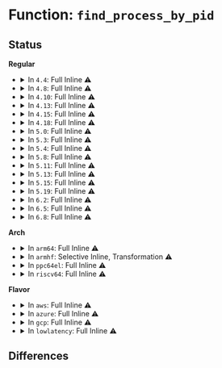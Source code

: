 # Function: <code>find_process_by_pid</code>

## Status
<b>Regular</b>
<ul>
<li>
<details>
<summary>In <code>4.4</code>: Full Inline ⚠️</summary>

**Collision:** Unique Static

**Inline:** Full

**Transformation:** False

**Instances:**

```
In kernel/sched/core.c (ffffffff810aa128)
Location: kernel/sched/core.c:3602
Inline: True
Inline callers:
  - kernel/sched/core.c:do_sched_setscheduler
  - kernel/sched/core.c:SyS_sched_setattr
  - kernel/sched/core.c:SyS_sched_getscheduler
  - kernel/sched/core.c:SyS_sched_getparam
  - kernel/sched/core.c:SyS_sched_getattr
  - kernel/sched/core.c:sched_setaffinity
  - kernel/sched/core.c:sched_getaffinity
  - kernel/sched/core.c:SyS_sched_rr_get_interval
```
</details>
</li>
<li>
<details>
<summary>In <code>4.8</code>: Full Inline ⚠️</summary>

**Collision:** Unique Static

**Inline:** Full

**Transformation:** False

**Instances:**

```
In kernel/sched/core.c (ffffffff810b0cde)
Location: kernel/sched/core.c:3855
Inline: True
Inline callers:
  - kernel/sched/core.c:SyS_sched_rr_get_interval
  - kernel/sched/core.c:sched_getaffinity
  - kernel/sched/core.c:sched_setaffinity
  - kernel/sched/core.c:SyS_sched_getattr
  - kernel/sched/core.c:SyS_sched_getparam
  - kernel/sched/core.c:SyS_sched_getscheduler
  - kernel/sched/core.c:SyS_sched_setattr
  - kernel/sched/core.c:do_sched_setscheduler
```
</details>
</li>
<li>
<details>
<summary>In <code>4.10</code>: Full Inline ⚠️</summary>

**Collision:** Unique Static

**Inline:** Full

**Transformation:** False

**Instances:**

```
In kernel/sched/core.c (ffffffff810b6f3e)
Location: kernel/sched/core.c:3892
Inline: True
Inline callers:
  - kernel/sched/core.c:SyS_sched_rr_get_interval
  - kernel/sched/core.c:sched_getaffinity
  - kernel/sched/core.c:sched_setaffinity
  - kernel/sched/core.c:SyS_sched_getattr
  - kernel/sched/core.c:SyS_sched_getparam
  - kernel/sched/core.c:SyS_sched_getscheduler
  - kernel/sched/core.c:SyS_sched_setattr
  - kernel/sched/core.c:do_sched_setscheduler
```
</details>
</li>
<li>
<details>
<summary>In <code>4.13</code>: Full Inline ⚠️</summary>

**Collision:** Unique Static

**Inline:** Full

**Transformation:** False

**Instances:**

```
In kernel/sched/core.c (ffffffff810b325e)
Location: kernel/sched/core.c:3898
Inline: True
Inline callers:
  - kernel/sched/core.c:SyS_sched_rr_get_interval
  - kernel/sched/core.c:sched_getaffinity
  - kernel/sched/core.c:sched_setaffinity
  - kernel/sched/core.c:SyS_sched_getattr
  - kernel/sched/core.c:SyS_sched_getparam
  - kernel/sched/core.c:SyS_sched_getscheduler
  - kernel/sched/core.c:SyS_sched_setattr
  - kernel/sched/core.c:do_sched_setscheduler
```
</details>
</li>
<li>
<details>
<summary>In <code>4.15</code>: Full Inline ⚠️</summary>

**Collision:** Unique Static

**Inline:** Full

**Transformation:** False

**Instances:**

```
In kernel/sched/core.c (ffffffff810b53a0)
Location: kernel/sched/core.c:3942
Inline: True
Inline callers:
  - kernel/sched/core.c:sched_rr_get_interval
  - kernel/sched/core.c:sched_getaffinity
  - kernel/sched/core.c:sched_setaffinity
  - kernel/sched/core.c:SyS_sched_getattr
  - kernel/sched/core.c:SyS_sched_getparam
  - kernel/sched/core.c:SyS_sched_getscheduler
  - kernel/sched/core.c:SyS_sched_setattr
  - kernel/sched/core.c:do_sched_setscheduler
```
</details>
</li>
<li>
<details>
<summary>In <code>4.18</code>: Full Inline ⚠️</summary>

**Collision:** Unique Static

**Inline:** Full

**Transformation:** False

**Instances:**

```
In kernel/sched/core.c (ffffffff810bcd90)
Location: kernel/sched/core.c:4069
Inline: True
Inline callers:
  - kernel/sched/core.c:sched_rr_get_interval
  - kernel/sched/core.c:sched_getaffinity
  - kernel/sched/core.c:sched_setaffinity
  - kernel/sched/core.c:__ia32_sys_sched_getattr
  - kernel/sched/core.c:__x64_sys_sched_getattr
  - kernel/sched/core.c:__ia32_sys_sched_getparam
  - kernel/sched/core.c:__x64_sys_sched_getparam
  - kernel/sched/core.c:__ia32_sys_sched_getscheduler
  - kernel/sched/core.c:__x64_sys_sched_getscheduler
  - kernel/sched/core.c:__ia32_sys_sched_setattr
  - kernel/sched/core.c:__x64_sys_sched_setattr
  - kernel/sched/core.c:do_sched_setscheduler
```
</details>
</li>
<li>
<details>
<summary>In <code>5.0</code>: Full Inline ⚠️</summary>

**Collision:** Unique Static

**Inline:** Full

**Transformation:** False

**Instances:**

```
In kernel/sched/core.c (ffffffff810c5fb0)
Location: kernel/sched/core.c:4054
Inline: True
Inline callers:
  - kernel/sched/core.c:sched_rr_get_interval
  - kernel/sched/core.c:sched_getaffinity
  - kernel/sched/core.c:sched_setaffinity
  - kernel/sched/core.c:__ia32_sys_sched_getattr
  - kernel/sched/core.c:__x64_sys_sched_getattr
  - kernel/sched/core.c:__ia32_sys_sched_getparam
  - kernel/sched/core.c:__x64_sys_sched_getparam
  - kernel/sched/core.c:__ia32_sys_sched_getscheduler
  - kernel/sched/core.c:__x64_sys_sched_getscheduler
  - kernel/sched/core.c:__ia32_sys_sched_setattr
  - kernel/sched/core.c:__x64_sys_sched_setattr
  - kernel/sched/core.c:do_sched_setscheduler
```
</details>
</li>
<li>
<details>
<summary>In <code>5.3</code>: Full Inline ⚠️</summary>

**Collision:** Unique Static

**Inline:** Full

**Transformation:** False

**Instances:**

```
In kernel/sched/core.c (ffffffff810cbbb0)
Location: kernel/sched/core.c:4473
Inline: True
Inline callers:
  - kernel/sched/core.c:sched_rr_get_interval
  - kernel/sched/core.c:sched_getaffinity
  - kernel/sched/core.c:sched_setaffinity
  - kernel/sched/core.c:__ia32_sys_sched_getattr
  - kernel/sched/core.c:__x64_sys_sched_getattr
  - kernel/sched/core.c:__ia32_sys_sched_getparam
  - kernel/sched/core.c:__x64_sys_sched_getparam
  - kernel/sched/core.c:__ia32_sys_sched_getscheduler
  - kernel/sched/core.c:__x64_sys_sched_getscheduler
  - kernel/sched/core.c:__ia32_sys_sched_setattr
  - kernel/sched/core.c:__x64_sys_sched_setattr
  - kernel/sched/core.c:do_sched_setscheduler
```
</details>
</li>
<li>
<details>
<summary>In <code>5.4</code>: Full Inline ⚠️</summary>

**Collision:** Unique Static

**Inline:** Full

**Transformation:** False

**Instances:**

```
In kernel/sched/core.c (ffffffff810d5710)
Location: kernel/sched/core.c:4675
Inline: True
Inline callers:
  - kernel/sched/core.c:sched_rr_get_interval
  - kernel/sched/core.c:sched_getaffinity
  - kernel/sched/core.c:sched_setaffinity
  - kernel/sched/core.c:__ia32_sys_sched_getattr
  - kernel/sched/core.c:__x64_sys_sched_getattr
  - kernel/sched/core.c:__ia32_sys_sched_getparam
  - kernel/sched/core.c:__x64_sys_sched_getparam
  - kernel/sched/core.c:__ia32_sys_sched_getscheduler
  - kernel/sched/core.c:__x64_sys_sched_getscheduler
  - kernel/sched/core.c:__ia32_sys_sched_setattr
  - kernel/sched/core.c:__x64_sys_sched_setattr
  - kernel/sched/core.c:do_sched_setscheduler
```
</details>
</li>
<li>
<details>
<summary>In <code>5.8</code>: Full Inline ⚠️</summary>

**Collision:** Unique Static

**Inline:** Full

**Transformation:** False

**Instances:**

```
In kernel/sched/core.c (ffffffff810dfce0)
Location: kernel/sched/core.c:4908
Inline: True
Inline callers:
  - kernel/sched/core.c:sched_rr_get_interval
  - kernel/sched/core.c:sched_getaffinity
  - kernel/sched/core.c:sched_setaffinity
  - kernel/sched/core.c:__ia32_sys_sched_getattr
  - kernel/sched/core.c:__x64_sys_sched_getattr
  - kernel/sched/core.c:__ia32_sys_sched_getparam
  - kernel/sched/core.c:__x64_sys_sched_getparam
  - kernel/sched/core.c:__ia32_sys_sched_getscheduler
  - kernel/sched/core.c:__x64_sys_sched_getscheduler
  - kernel/sched/core.c:__ia32_sys_sched_setattr
  - kernel/sched/core.c:__x64_sys_sched_setattr
  - kernel/sched/core.c:do_sched_setscheduler
```
</details>
</li>
<li>
<details>
<summary>In <code>5.11</code>: Full Inline ⚠️</summary>

**Collision:** Unique Static

**Inline:** Full

**Transformation:** False

**Instances:**

```
In kernel/sched/core.c (ffffffff810dcfd0)
Location: kernel/sched/core.c:5681
Inline: True
Inline callers:
  - kernel/sched/core.c:sched_rr_get_interval
  - kernel/sched/core.c:sched_getaffinity
  - kernel/sched/core.c:sched_setaffinity
  - kernel/sched/core.c:__ia32_sys_sched_getattr
  - kernel/sched/core.c:__x64_sys_sched_getattr
  - kernel/sched/core.c:__ia32_sys_sched_getparam
  - kernel/sched/core.c:__x64_sys_sched_getparam
  - kernel/sched/core.c:__ia32_sys_sched_getscheduler
  - kernel/sched/core.c:__x64_sys_sched_getscheduler
  - kernel/sched/core.c:__ia32_sys_sched_setattr
  - kernel/sched/core.c:__x64_sys_sched_setattr
  - kernel/sched/core.c:do_sched_setscheduler
```
</details>
</li>
<li>
<details>
<summary>In <code>5.13</code>: Full Inline ⚠️</summary>

**Collision:** Unique Static

**Inline:** Full

**Transformation:** False

**Instances:**

```
In kernel/sched/core.c (ffffffff810deba0)
Location: kernel/sched/core.c:6010
Inline: True
Inline callers:
  - kernel/sched/core.c:sched_rr_get_interval
  - kernel/sched/core.c:sched_getaffinity
  - kernel/sched/core.c:sched_setaffinity
  - kernel/sched/core.c:__ia32_sys_sched_getattr
  - kernel/sched/core.c:__x64_sys_sched_getattr
  - kernel/sched/core.c:__ia32_sys_sched_getparam
  - kernel/sched/core.c:__x64_sys_sched_getparam
  - kernel/sched/core.c:__ia32_sys_sched_getscheduler
  - kernel/sched/core.c:__x64_sys_sched_getscheduler
  - kernel/sched/core.c:__ia32_sys_sched_setattr
  - kernel/sched/core.c:__x64_sys_sched_setattr
  - kernel/sched/core.c:do_sched_setscheduler
```
</details>
</li>
<li>
<details>
<summary>In <code>5.15</code>: Full Inline ⚠️</summary>

**Collision:** Unique Static

**Inline:** Full

**Transformation:** False

**Instances:**

```
In kernel/sched/core.c (ffffffff810f3ad0)
Location: kernel/sched/core.c:7173
Inline: True
Inline callers:
  - kernel/sched/core.c:sched_rr_get_interval
  - kernel/sched/core.c:sched_getaffinity
  - kernel/sched/core.c:sched_setaffinity
  - kernel/sched/core.c:__ia32_sys_sched_getattr
  - kernel/sched/core.c:__x64_sys_sched_getattr
  - kernel/sched/core.c:__ia32_sys_sched_getparam
  - kernel/sched/core.c:__x64_sys_sched_getparam
  - kernel/sched/core.c:__ia32_sys_sched_getscheduler
  - kernel/sched/core.c:__x64_sys_sched_getscheduler
  - kernel/sched/core.c:__do_sys_sched_setattr
  - kernel/sched/core.c:do_sched_setscheduler
```
</details>
</li>
<li>
<details>
<summary>In <code>5.19</code>: Full Inline ⚠️</summary>

**Collision:** Unique Static

**Inline:** Full

**Transformation:** False

**Instances:**

```
In kernel/sched/core.c (ffffffff8110fb67)
Location: kernel/sched/core.c:7265
Inline: True
Inline callers:
  - kernel/sched/core.c:sched_rr_get_interval
  - kernel/sched/core.c:sched_getaffinity
  - kernel/sched/core.c:sched_setaffinity
  - kernel/sched/core.c:__ia32_sys_sched_getattr
  - kernel/sched/core.c:__x64_sys_sched_getattr
  - kernel/sched/core.c:__ia32_sys_sched_getparam
  - kernel/sched/core.c:__x64_sys_sched_getparam
  - kernel/sched/core.c:__ia32_sys_sched_getscheduler
  - kernel/sched/core.c:__x64_sys_sched_getscheduler
  - kernel/sched/core.c:__do_sys_sched_setattr
  - kernel/sched/core.c:do_sched_setscheduler
```
</details>
</li>
<li>
<details>
<summary>In <code>6.2</code>: Full Inline ⚠️</summary>

**Collision:** Unique Static

**Inline:** Full

**Transformation:** False

**Instances:**

```
In kernel/sched/core.c (ffffffff81136a17)
Location: kernel/sched/core.c:7407
Inline: True
Inline callers:
  - kernel/sched/core.c:sched_rr_get_interval
  - kernel/sched/core.c:sched_getaffinity
  - kernel/sched/core.c:sched_setaffinity
  - kernel/sched/core.c:__ia32_sys_sched_getattr
  - kernel/sched/core.c:__x64_sys_sched_getattr
  - kernel/sched/core.c:__ia32_sys_sched_getparam
  - kernel/sched/core.c:__x64_sys_sched_getparam
  - kernel/sched/core.c:__ia32_sys_sched_getscheduler
  - kernel/sched/core.c:__x64_sys_sched_getscheduler
  - kernel/sched/core.c:__do_sys_sched_setattr
  - kernel/sched/core.c:do_sched_setscheduler
```
</details>
</li>
<li>
<details>
<summary>In <code>6.5</code>: Full Inline ⚠️</summary>

**Collision:** Unique Static

**Inline:** Full

**Transformation:** False

**Instances:**

```
In kernel/sched/core.c (ffffffff81145a57)
Location: kernel/sched/core.c:7508
Inline: True
Inline callers:
  - kernel/sched/core.c:sched_rr_get_interval
  - kernel/sched/core.c:sched_getaffinity
  - kernel/sched/core.c:sched_setaffinity
  - kernel/sched/core.c:__ia32_sys_sched_getattr
  - kernel/sched/core.c:__x64_sys_sched_getattr
  - kernel/sched/core.c:__ia32_sys_sched_getparam
  - kernel/sched/core.c:__x64_sys_sched_getparam
  - kernel/sched/core.c:__ia32_sys_sched_getscheduler
  - kernel/sched/core.c:__x64_sys_sched_getscheduler
  - kernel/sched/core.c:__do_sys_sched_setattr
  - kernel/sched/core.c:do_sched_setscheduler
```
</details>
</li>
<li>
<details>
<summary>In <code>6.8</code>: Full Inline ⚠️</summary>

**Collision:** Unique Static

**Inline:** Full

**Transformation:** False

**Instances:**

```
In kernel/sched/core.c (ffffffff8115817a)
Location: kernel/sched/core.c:7557
Inline: True
Inline callers:
  - kernel/sched/core.c:sched_getaffinity
  - kernel/sched/core.c:sched_setaffinity
  - kernel/sched/core.c:__ia32_sys_sched_getattr
  - kernel/sched/core.c:__x64_sys_sched_getattr
  - kernel/sched/core.c:__ia32_sys_sched_getparam
  - kernel/sched/core.c:__x64_sys_sched_getparam
  - kernel/sched/core.c:__ia32_sys_sched_getscheduler
  - kernel/sched/core.c:__x64_sys_sched_getscheduler
  - kernel/sched/core.c:do_sched_setscheduler
```
</details>
</li>
</ul>
<b>Arch</b>
<ul>
<li>
<details>
<summary>In <code>arm64</code>: Full Inline ⚠️</summary>

**Collision:** Unique Static

**Inline:** Full

**Transformation:** False

**Instances:**

```
In kernel/sched/core.c (ffff800010136258)
Location: kernel/sched/core.c:4675
Inline: True
Inline callers:
  - kernel/sched/core.c:sched_rr_get_interval
  - kernel/sched/core.c:sched_getaffinity
  - kernel/sched/core.c:sched_setaffinity
  - kernel/sched/core.c:__arm64_sys_sched_getattr
  - kernel/sched/core.c:__arm64_sys_sched_getparam
  - kernel/sched/core.c:__arm64_sys_sched_getscheduler
  - kernel/sched/core.c:__arm64_sys_sched_setattr
  - kernel/sched/core.c:do_sched_setscheduler
```
</details>
</li>
<li>
<details>
<summary>In <code>armhf</code>: Selective Inline, Transformation ⚠️</summary>

**Collision:** Unique Static

**Inline:** Selective

**Transformation:** True

**Instances:**

```
In kernel/sched/core.c (c03851a4)
Location: kernel/sched/core.c:4675
Inline: True
Inline callers:
  - kernel/sched/core.c:sched_rr_get_interval
  - kernel/sched/core.c:sched_getaffinity
  - kernel/sched/core.c:sched_setaffinity
  - kernel/sched/core.c:__se_sys_sched_getattr
  - kernel/sched/core.c:__se_sys_sched_getparam
  - kernel/sched/core.c:__se_sys_sched_getscheduler
  - kernel/sched/core.c:__se_sys_sched_setattr
  - kernel/sched/core.c:do_sched_setscheduler
Direct callers:
  - kernel/sched/core.c:sched_rr_get_interval
  - kernel/sched/core.c:sched_getaffinity
  - kernel/sched/core.c:sched_setaffinity
  - kernel/sched/core.c:__se_sys_sched_getattr
  - kernel/sched/core.c:__se_sys_sched_getparam
  - kernel/sched/core.c:__se_sys_sched_getscheduler
  - kernel/sched/core.c:__se_sys_sched_setattr
  - kernel/sched/core.c:do_sched_setscheduler
```
**Symbols:**

```
c0382a14-c0382a3c: find_process_by_pid.part.0 (STB_LOCAL)
```
</details>
</li>
<li>
<details>
<summary>In <code>ppc64el</code>: Full Inline ⚠️</summary>

**Collision:** Unique Static

**Inline:** Full

**Transformation:** False

**Instances:**

```
In kernel/sched/core.c (c000000000181374)
Location: kernel/sched/core.c:4675
Inline: True
Inline callers:
  - kernel/sched/core.c:sched_rr_get_interval
  - kernel/sched/core.c:sched_getaffinity
  - kernel/sched/core.c:sched_setaffinity
  - kernel/sched/core.c:__se_sys_sched_getattr
  - kernel/sched/core.c:__se_sys_sched_getparam
  - kernel/sched/core.c:__se_sys_sched_getscheduler
  - kernel/sched/core.c:__se_sys_sched_setattr
  - kernel/sched/core.c:do_sched_setscheduler
```
</details>
</li>
<li>
<details>
<summary>In <code>riscv64</code>: Full Inline ⚠️</summary>

**Collision:** Unique Static

**Inline:** Full

**Transformation:** False

**Instances:**

```
In kernel/sched/core.c (ffffffe0000ec230)
Location: kernel/sched/core.c:4675
Inline: True
Inline callers:
  - kernel/sched/core.c:__se_sys_sched_rr_get_interval
  - kernel/sched/core.c:sched_getaffinity
  - kernel/sched/core.c:sched_setaffinity
  - kernel/sched/core.c:__se_sys_sched_getattr
  - kernel/sched/core.c:__se_sys_sched_getparam
  - kernel/sched/core.c:__se_sys_sched_getscheduler
  - kernel/sched/core.c:__se_sys_sched_setattr
  - kernel/sched/core.c:do_sched_setscheduler
```
</details>
</li>
</ul>
<b>Flavor</b>
<ul>
<li>
<details>
<summary>In <code>aws</code>: Full Inline ⚠️</summary>

**Collision:** Unique Static

**Inline:** Full

**Transformation:** False

**Instances:**

```
In kernel/sched/core.c (ffffffff810cfa10)
Location: kernel/sched/core.c:4675
Inline: True
Inline callers:
  - kernel/sched/core.c:sched_rr_get_interval
  - kernel/sched/core.c:sched_getaffinity
  - kernel/sched/core.c:sched_setaffinity
  - kernel/sched/core.c:__ia32_sys_sched_getattr
  - kernel/sched/core.c:__x64_sys_sched_getattr
  - kernel/sched/core.c:__ia32_sys_sched_getparam
  - kernel/sched/core.c:__x64_sys_sched_getparam
  - kernel/sched/core.c:__ia32_sys_sched_getscheduler
  - kernel/sched/core.c:__x64_sys_sched_getscheduler
  - kernel/sched/core.c:__ia32_sys_sched_setattr
  - kernel/sched/core.c:__x64_sys_sched_setattr
  - kernel/sched/core.c:do_sched_setscheduler
```
</details>
</li>
<li>
<details>
<summary>In <code>azure</code>: Full Inline ⚠️</summary>

**Collision:** Unique Static

**Inline:** Full

**Transformation:** False

**Instances:**

```
In kernel/sched/core.c (ffffffff810be2d0)
Location: kernel/sched/core.c:4675
Inline: True
Inline callers:
  - kernel/sched/core.c:sched_rr_get_interval
  - kernel/sched/core.c:sched_getaffinity
  - kernel/sched/core.c:sched_setaffinity
  - kernel/sched/core.c:__ia32_sys_sched_getattr
  - kernel/sched/core.c:__x64_sys_sched_getattr
  - kernel/sched/core.c:__ia32_sys_sched_getparam
  - kernel/sched/core.c:__x64_sys_sched_getparam
  - kernel/sched/core.c:__ia32_sys_sched_getscheduler
  - kernel/sched/core.c:__x64_sys_sched_getscheduler
  - kernel/sched/core.c:__ia32_sys_sched_setattr
  - kernel/sched/core.c:__x64_sys_sched_setattr
  - kernel/sched/core.c:do_sched_setscheduler
```
</details>
</li>
<li>
<details>
<summary>In <code>gcp</code>: Full Inline ⚠️</summary>

**Collision:** Unique Static

**Inline:** Full

**Transformation:** False

**Instances:**

```
In kernel/sched/core.c (ffffffff810ce5a0)
Location: kernel/sched/core.c:4675
Inline: True
Inline callers:
  - kernel/sched/core.c:sched_rr_get_interval
  - kernel/sched/core.c:sched_getaffinity
  - kernel/sched/core.c:sched_setaffinity
  - kernel/sched/core.c:__ia32_sys_sched_getattr
  - kernel/sched/core.c:__x64_sys_sched_getattr
  - kernel/sched/core.c:__ia32_sys_sched_getparam
  - kernel/sched/core.c:__x64_sys_sched_getparam
  - kernel/sched/core.c:__ia32_sys_sched_getscheduler
  - kernel/sched/core.c:__x64_sys_sched_getscheduler
  - kernel/sched/core.c:__ia32_sys_sched_setattr
  - kernel/sched/core.c:__x64_sys_sched_setattr
  - kernel/sched/core.c:do_sched_setscheduler
```
</details>
</li>
<li>
<details>
<summary>In <code>lowlatency</code>: Full Inline ⚠️</summary>

**Collision:** Unique Static

**Inline:** Full

**Transformation:** False

**Instances:**

```
In kernel/sched/core.c (ffffffff810d7581)
Location: kernel/sched/core.c:4675
Inline: True
Inline callers:
  - kernel/sched/core.c:sched_rr_get_interval
  - kernel/sched/core.c:sched_getaffinity
  - kernel/sched/core.c:sched_setaffinity
  - kernel/sched/core.c:__ia32_sys_sched_getattr
  - kernel/sched/core.c:__x64_sys_sched_getattr
  - kernel/sched/core.c:__ia32_sys_sched_getparam
  - kernel/sched/core.c:__x64_sys_sched_getparam
  - kernel/sched/core.c:__ia32_sys_sched_getscheduler
  - kernel/sched/core.c:__x64_sys_sched_getscheduler
  - kernel/sched/core.c:__ia32_sys_sched_setattr
  - kernel/sched/core.c:__x64_sys_sched_setattr
  - kernel/sched/core.c:do_sched_setscheduler
```
</details>
</li>
</ul>

## Differences
